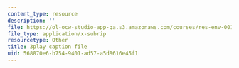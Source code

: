 ```yaml
---
content_type: resource
description: ''
file: https://ol-ocw-studio-app-qa.s3.amazonaws.com/courses/res-env-001-climate-action-hands-on-harnessing-science-with-communities-to-cut-carbon-january-iap-2017/568870e6b7549401ad57a5d8616e45f1_lsf0_6DAFOM.srt
file_type: application/x-subrip
resourcetype: Other
title: 3play caption file
uid: 568870e6-b754-9401-ad57-a5d8616e45f1
---
```

